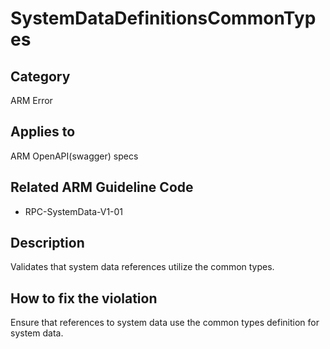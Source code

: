 # SystemDataDefinitionsCommonTypes

## Category

ARM Error

## Applies to

ARM OpenAPI(swagger) specs

## Related ARM Guideline Code

- RPC-SystemData-V1-01

## Description

Validates that system data references utilize the common types.

## How to fix the violation

Ensure that references to system data use the common types definition for system data.
